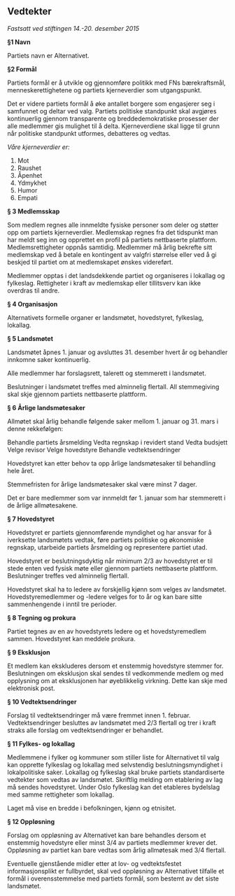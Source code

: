 

Vedtekter
---------
*Fastsatt ved stiftingen 14.-20. desember 2015*

**§1 Navn**

Partiets navn er Alternativet.

**§2 Formål**

Partiets formål er å utvikle og gjennomføre politikk med FNs bærekraftsmål, menneskerettighetene og partiets kjerneverdier som utgangspunkt.

Det er videre partiets formål å øke antallet borgere som engasjerer seg i samfunnet og deltar ved valg. Partiets politiske standpunkt skal avgjøres kontinuerlig gjennom transparente og breddedemokratiske prosesser der alle medlemmer gis mulighet til å delta. Kjerneverdiene skal ligge til grunn når politiske standpunkt utformes, debatteres og vedtas.

*Våre kjerneverdier er:*
1. Mot
2. Raushet
3. Åpenhet
4. Ydmykhet
5. Humor
6. Empati

**§ 3 Medlemsskap**

Som medlem regnes alle innmeldte fysiske personer som deler og støtter opp om partiets kjerneverdier. Medlemskap regnes fra det tidspunkt man har meldt seg inn og opprettet en profil på partiets nettbaserte plattform. Medlemsrettigheter oppnås samtidig.
Medlemmer må årlig bekrefte sitt medlemskap ved å betale en kontingent av valgfri størrelse eller ved å gi beskjed til partiet om at medlemskapet ønskes videreført.

Medlemmer opptas i det landsdekkende partiet og organiseres i lokallag og fylkeslag.
Rettigheter i kraft av medlemskap eller tillitsverv kan ikke overdras til andre.

**§ 4 Organisasjon**

Alternativets formelle organer er landsmøtet, hovedstyret, fylkeslag, lokallag.

**§ 5 Landsmøtet**

Landsmøtet åpnes 1. januar og avsluttes 31. desember hvert år og behandler innkomne saker kontinuerlig.

Alle medlemmer har forslagsrett, talerett og stemmerett i landsmøtet.

Beslutninger i landsmøtet treffes med alminnelig flertall. All stemmegiving skal skje gjennom partiets nettbaserte plattform.

**§ 6 Årlige landsmøtesaker**

Allmøtet skal årlig behandle følgende saker mellom 1. januar og 31. mars i denne rekkefølgen:

Behandle partiets årsmelding
Vedta regnskap i revidert stand
Vedta budsjett
Velge revisor
Velge hovedstyre
Behandle vedtektsendringer

Hovedstyret kan etter behov ta opp årlige landsmøtesaker til behandling hele året.

Stemmefristen for årlige landsmøtesaker skal være minst 7 dager.

Det er bare medlemmer som var innmeldt før 1. januar som har stemmerett i de årlige allmøtesakene.

**§ 7 Hovedstyret**

Hovedstyret er partiets gjennomførende myndighet og har ansvar for å iverksette landsmøtets vedtak, føre partiets politiske og økonomiske regnskap, utarbeide partiets årsmelding og representere partiet utad.

Hovedstyret er beslutningsdyktig når minimum 2/3 av hovedstyret er til stede enten ved fysisk møte eller gjennom partiets nettbaserte plattform. Beslutninger treffes ved alminnelig flertall.

Hovedstyret skal ha to ledere av forskjellig kjønn som velges av landsmøtet. Hovedstyremedlemmer og -ledere velges for to år og kan bare sitte sammenhengende i inntil tre perioder.

**§ 8 Tegning og prokura**

Partiet tegnes av en av hovedstyrets ledere og et hovedstyremedlem sammen. Hovedstyret kan meddele prokura.

**§ 9 Eksklusjon**

Et medlem kan ekskluderes dersom et enstemmig hovedstyre stemmer for. Beslutningen om eksklusjon skal sendes til vedkommende medlem og med opplysning om at eksklusjonen har øyeblikkelig virkning. Dette kan skje med elektronisk post.

**§ 10 Vedtektsendringer**

Forslag til vedtektsendringer må være fremmet innen 1. februar. Vedtektsendringer besluttes av landsmøtet med 2/3 flertall og trer i kraft straks alle forslag om vedtektsendringer er behandlet.

**§ 11 Fylkes- og lokallag**

Medlemmene i fylker og kommuner som stiller liste for Alternativet til valg kan opprette fylkeslag og lokallag med selvstendig beslutningsmyndighet i lokalpolitiske saker. Lokallag og fylkeslag skal bruke partiets standardiserte vedtekter som vedtas av landsmøtet. Skriftlig melding om etablering av lag må sendes hovedstyret. Under Oslo fylkeslag kan det etableres bydelslag med samme rettigheter som lokallag.

Laget må vise en bredde i befolkningen, kjønn og etnisitet.

**§ 12 Oppløsning**

Forslag om oppløsning av Alternativet kan bare behandles dersom et enstemmig hovedstyre eller minst 3/4 av partiets medlemmer krever det. Oppløsning av partiet kan bare vedtas som årlig allmøtesak med 3/4 flertall.

Eventuelle gjenstående midler etter at lov- og vedtektsfestet informasjonsplikt er fullbyrdet, skal ved oppløsning av Alternativet tilfalle et formål i overensstemmelse med partiets formål, som bestemt av det siste landsmøtet.
